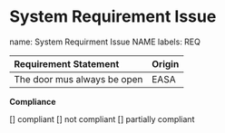 # System Requirement Issue

name: System Requirment Issue NAME
labels: REQ

| **Requirement Statement** | **Origin** |
| :--- | :--- |
| The door mus always be open | EASA |


**Compliance**

[] compliant
[] not compliant
[] partially compliant





